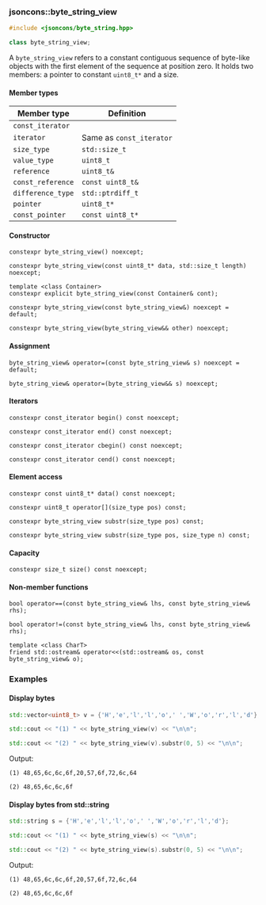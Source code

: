 ### jsoncons::byte_string_view

```cpp
#include <jsoncons/byte_string.hpp>

class byte_string_view;
```
A `byte_string_view` refers to a constant contiguous sequence of byte-like objects with the first element of the sequence at position zero.
It  holds two members: a pointer to constant `uint8_t*` and a size.

#### Member types

Member type                         |Definition
------------------------------------|------------------------------
`const_iterator`|
`iterator`|Same as `const_iterator`
`size_type`|`std::size_t`
`value_type`|`uint8_t`
`reference`|`uint8_t&`
`const_reference`|`const uint8_t&`
`difference_type`|`std::ptrdiff_t`
`pointer`|`uint8_t*`
`const_pointer`|`const uint8_t*`

#### Constructor

    constexpr byte_string_view() noexcept;

    constexpr byte_string_view(const uint8_t* data, std::size_t length) noexcept;

    template <class Container>
    constexpr explicit byte_string_view(const Container& cont); 

    constexpr byte_string_view(const byte_string_view&) noexcept = default;

    constexpr byte_string_view(byte_string_view&& other) noexcept;

#### Assignment

    byte_string_view& operator=(const byte_string_view& s) noexcept = default;

    byte_string_view& operator=(byte_string_view&& s) noexcept;

#### Iterators

    constexpr const_iterator begin() const noexcept;

    constexpr const_iterator end() const noexcept;

    constexpr const_iterator cbegin() const noexcept;

    constexpr const_iterator cend() const noexcept;

#### Element access

    constexpr const uint8_t* data() const noexcept;

    constexpr uint8_t operator[](size_type pos) const; 

    constexpr byte_string_view substr(size_type pos) const;

    constexpr byte_string_view substr(size_type pos, size_type n) const;

#### Capacity

    constexpr size_t size() const noexcept;

#### Non-member functions

    bool operator==(const byte_string_view& lhs, const byte_string_view& rhs);

    bool operator!=(const byte_string_view& lhs, const byte_string_view& rhs);

    template <class CharT>
    friend std::ostream& operator<<(std::ostream& os, const byte_string_view& o);

### Examples

#### Display bytes

```cpp
std::vector<uint8_t> v = {'H','e','l','l','o',' ','W','o','r','l','d'};

std::cout << "(1) " << byte_string_view(v) << "\n\n";

std::cout << "(2) " << byte_string_view(v).substr(0, 5) << "\n\n";
```

Output:
```
(1) 48,65,6c,6c,6f,20,57,6f,72,6c,64

(2) 48,65,6c,6c,6f
```

#### Display bytes from std::string

```cpp
std::string s = {'H','e','l','l','o',' ','W','o','r','l','d'};

std::cout << "(1) " << byte_string_view(s) << "\n\n";

std::cout << "(2) " << byte_string_view(s).substr(0, 5) << "\n\n";
```

Output:
```
(1) 48,65,6c,6c,6f,20,57,6f,72,6c,64

(2) 48,65,6c,6c,6f
```
